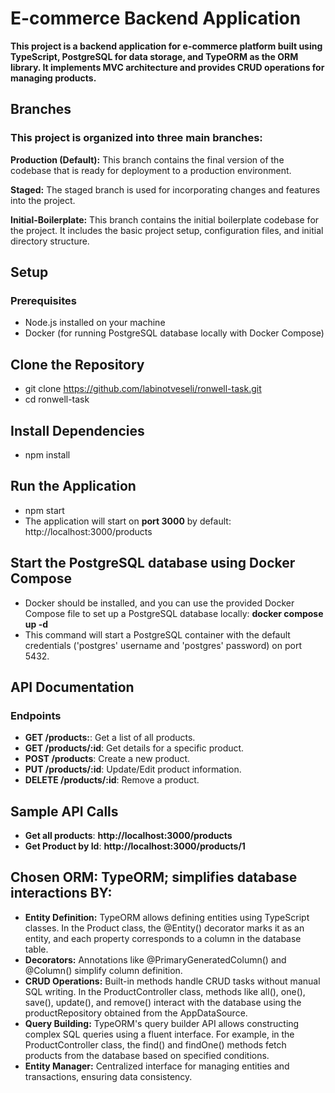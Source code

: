 # E-commerce Backend Application

<b>This project is a backend application for e-commerce platform built using
TypeScript, PostgreSQL for data storage, and TypeORM as the ORM library. It
implements MVC architecture and provides CRUD operations for managing
products.</b>

## Branches

### This project is organized into three main branches:

<b>Production (Default):</b> This branch contains the final version of the
codebase that is ready for deployment to a production environment.

<b>Staged:</b> The staged branch is used for incorporating changes and features
into the project.

<b>Initial-Boilerplate:</b> This branch contains the initial boilerplate
codebase for the project. It includes the basic project setup, configuration
files, and initial directory structure.

## Setup

### Prerequisites
 - Node.js installed on your machine
 - Docker (for running PostgreSQL database locally with Docker Compose)

## Clone the Repository

- git clone https://github.com/labinotveseli/ronwell-task.git
- cd ronwell-task

## Install Dependencies

- npm install

## Run the Application

- npm start
- The application will start on <b>port 3000</b> by default: http://localhost:3000/products

## Start the PostgreSQL database using Docker Compose

- Docker should be installed, and you can use the provided Docker Compose file
  to set up a PostgreSQL database locally: <b>docker compose up -d</b>
- This command will start a PostgreSQL container with the default credentials
  ('postgres' username and 'postgres' password) on port 5432.

## API Documentation

### Endpoints

- **GET /products:**: Get a list of all products.
- **GET /products/:id**: Get details for a specific product.
- **POST /products**: Create a new product.
- **PUT /products/:id**: Update/Edit product information.
- **DELETE /products/:id**: Remove a product.

## Sample API Calls

- **Get all products**: <b>http://localhost:3000/products</b>
- **Get Product by Id**: <b>http://localhost:3000/products/1</b>

## Chosen ORM: TypeORM; simplifies database interactions BY:

- **Entity Definition:** TypeORM allows defining entities using TypeScript
  classes. In the Product class, the @Entity() decorator marks it as an entity,
  and each property corresponds to a column in the database table.
- **Decorators:** Annotations like @PrimaryGeneratedColumn() and @Column()
  simplify column definition.
- **CRUD Operations:** Built-in methods handle CRUD tasks without manual SQL
  writing. In the ProductController class, methods like all(), one(), save(),
  update(), and remove() interact with the database using the productRepository
  obtained from the AppDataSource.
- **Query Building:** TypeORM's query builder API allows constructing complex
  SQL queries using a fluent interface. For example, in the ProductController
  class, the find() and findOne() methods fetch products from the database based
  on specified conditions.
- **Entity Manager:** Centralized interface for managing entities and
  transactions, ensuring data consistency.
